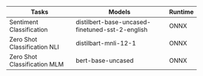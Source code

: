 | Tasks                          | Models                                          | Runtime        |
|--------------------------------|-------------------------------------------------|----------------|
| Sentiment Classification       | distilbert-base-uncased-finetuned-sst-2-english | ONNX           |
| Zero Shot Classification NLI   | distilbart-mnli-12-1                            | ONNX           |
| Zero Shot Classification MLM   | bert-base-uncased                               | ONNX           |

